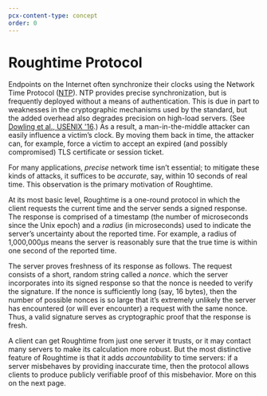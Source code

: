```yaml
---
pcx-content-type: concept
order: 0
---
```


# Roughtime Protocol

Endpoints on the Internet often synchronize their clocks using the Network Time
Protocol ([NTP](https://en.wikipedia.org/wiki/Network_Time_Protocol)). NTP
provides precise synchronization, but is frequently deployed without a means of
authentication. This is due in part to weaknesses in the cryptographic
mechanisms used by the standard, but the added overhead also degrades precision
on high-load servers. (See [Dowling et al., USENIX
'16](https://www.usenix.org/conference/usenixsecurity16/technical-sessions/presentation/dowling).)
As a result, a man-in-the-middle attacker can easily influence a victim’s clock.
By moving them back in time, the attacker can, for example, force a victim to
accept an expired (and possibly compromised) TLS certificate or session ticket.

For many applications, _precise_ network time isn’t essential; to mitigate these
kinds of attacks, it suffices to be _accurate_, say, within 10 seconds of real
time. This observation is the primary motivation of Roughtime.

At its most basic level, Roughtime is a one-round protocol in which the client
requests the current time and the server sends a signed response. The response
is comprised of a timestamp (the number of microseconds since the Unix epoch)
and a _radius_ (in microseconds) used to indicate the server’s uncertainty about
the reported time. For example, a radius of 1,000,000μs means the server is
reasonably sure that the true time is within one second of the reported time.

The server proves freshness of its response as follows. The request consists of
a short, random string called a _nonce_. which the server incorporates into its
signed response so that the nonce is needed to verify the signature. If the
nonce is sufficiently long (say, 16 bytes), then the number of possible nonces
is so large that it’s extremely unlikely the server has encountered (or will
ever encounter) a request with the same nonce. Thus, a valid signature serves as
cryptographic proof that the response is fresh.

A client can get Roughtime from just one server it trusts, or it may contact
many servers to make its calculation more robust. But the most distinctive
feature of Roughtime is that it adds _accountability_ to time servers: if a
server misbehaves by providing inaccurate time, then the protocol allows clients
to produce publicly verifiable proof of this misbehavior. More on this on the
next page.
